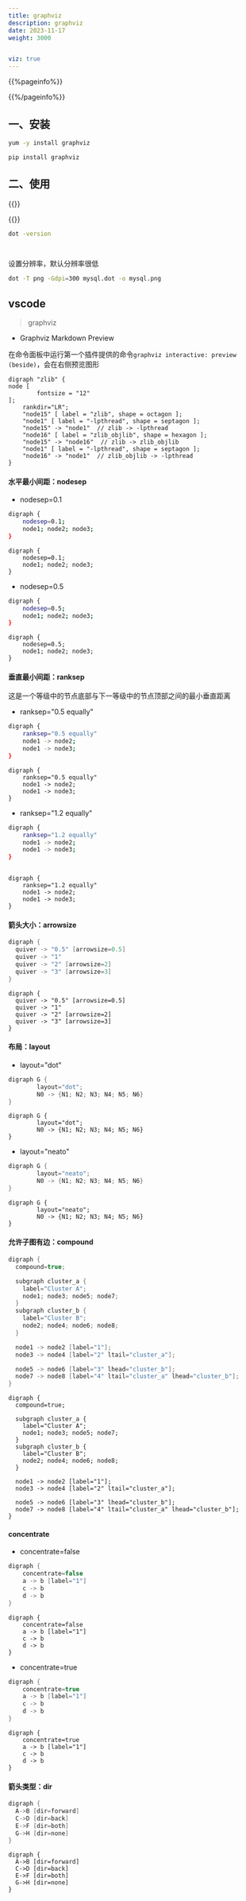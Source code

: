 ```yaml
---
title: graphviz
description: graphviz
date: 2023-11-17
weight: 3000


viz: true
---
```

<style>
th, td {
  border: 1px solid rgb(190, 190, 190);
}
</style>
{{%pageinfo%}}

{{%/pageinfo%}}

## 一、安装

```bash
yum -y install graphviz

pip install graphviz
```





## 二、使用

{{<alert>}}



{{</alert>}}



```bash
dot -version




```


设置分辨率，默认分辨率很低
```bash
dot -T png -Gdpi=300 mysql.dot -o mysql.png
```




## vscode
> graphviz
- Graphviz Markdown Preview


在命令面板中运行第一个插件提供的命令`graphviz interactive: preview (beside)`，会在右侧预览图形



```viz-dot
digraph "zlib" {
node [
        fontsize = "12"
];
    rankdir="LR";
    "node15" [ label = "zlib", shape = octagon ];
    "node1" [ label = "-lpthread", shape = septagon ];
    "node15" -> "node1"  // zlib -> -lpthread
    "node16" [ label = "zlib_objlib", shape = hexagon ];
    "node15" -> "node16"  // zlib -> zlib_objlib
    "node1" [ label = "-lpthread", shape = septagon ];
    "node16" -> "node1"  // zlib_objlib -> -lpthread
}
```


#### 水平最小间距：nodesep


- nodesep=0.1

```bash
digraph {
    nodesep=0.1;
    node1; node2; node3;
}
```

```viz-dot
digraph {
    nodesep=0.1;
    node1; node2; node3;
}
```

- nodesep=0.5
```bash
digraph {
    nodesep=0.5;
    node1; node2; node3;
}
```

```viz-dot
digraph {
    nodesep=0.5;
    node1; node2; node3;
}
```

#### 垂直最小间距：ranksep
这是一个等级中的节点底部与下一等级中的节点顶部之间的最小垂直距离

- ranksep="0.5 equally"
```bash
digraph {
    ranksep="0.5 equally"
    node1 -> node2;
    node1 -> node3;
}
```

```viz-dot
digraph {
    ranksep="0.5 equally"
    node1 -> node2;
    node1 -> node3;
}
```
- ranksep="1.2 equally"
```bash
digraph {
    ranksep="1.2 equally"
    node1 -> node2;
    node1 -> node3;
}
```

```viz-dot

digraph {
    ranksep="1.2 equally"
    node1 -> node2;
    node1 -> node3;
}
```


#### 箭头大小：arrowsize
```c
digraph {
  quiver -> "0.5" [arrowsize=0.5]
  quiver -> "1"
  quiver -> "2" [arrowsize=2]
  quiver -> "3" [arrowsize=3]
}
```


```viz-dot
digraph {
  quiver -> "0.5" [arrowsize=0.5]
  quiver -> "1"
  quiver -> "2" [arrowsize=2]
  quiver -> "3" [arrowsize=3]
}
```

#### 布局：layout

- layout="dot"
```c
digraph G {
        layout="dot";
        N0 -> {N1; N2; N3; N4; N5; N6}
}
```

```viz-dot
digraph G {
        layout="dot";
        N0 -> {N1; N2; N3; N4; N5; N6}
}
```
- layout="neato"
```c
digraph G {
        layout="neato";
        N0 -> {N1; N2; N3; N4; N5; N6}
}
```

```viz-dot
digraph G {
        layout="neato";
        N0 -> {N1; N2; N3; N4; N5; N6}
}
```

#### 允许子图有边：compound

```c
digraph {
  compound=true;

  subgraph cluster_a {
    label="Cluster A";
    node1; node3; node5; node7;
  }
  subgraph cluster_b {
    label="Cluster B";
    node2; node4; node6; node8;
  }

  node1 -> node2 [label="1"];
  node3 -> node4 [label="2" ltail="cluster_a"];

  node5 -> node6 [label="3" lhead="cluster_b"];
  node7 -> node8 [label="4" ltail="cluster_a" lhead="cluster_b"];
}
```

```viz-dot
digraph {
  compound=true;

  subgraph cluster_a {
    label="Cluster A";
    node1; node3; node5; node7;
  }
  subgraph cluster_b {
    label="Cluster B";
    node2; node4; node6; node8;
  }

  node1 -> node2 [label="1"];
  node3 -> node4 [label="2" ltail="cluster_a"];

  node5 -> node6 [label="3" lhead="cluster_b"];
  node7 -> node8 [label="4" ltail="cluster_a" lhead="cluster_b"];
}
```

#### concentrate

- concentrate=false
```c
digraph {
    concentrate=false
    a -> b [label="1"]
    c -> b
    d -> b
}
```

```viz-dot
digraph {
    concentrate=false
    a -> b [label="1"]
    c -> b
    d -> b
}
```
- concentrate=true
```c
digraph {
    concentrate=true
    a -> b [label="1"]
    c -> b
    d -> b
}
```

```viz-dot
digraph {
    concentrate=true
    a -> b [label="1"]
    c -> b
    d -> b
}
```
#### 箭头类型：dir

```c
digraph {
  A->B [dir=forward]
  C->D [dir=back]
  E->F [dir=both]
  G->H [dir=none]
}
```

```viz-dot
digraph {
  A->B [dir=forward]
  C->D [dir=back]
  E->F [dir=both]
  G->H [dir=none]
}
```
